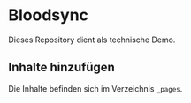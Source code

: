 Bloodsync
=========
Dieses Repository dient als technische Demo.

Inhalte hinzufügen
------------------
Die Inhalte befinden sich im Verzeichnis `_pages`.
